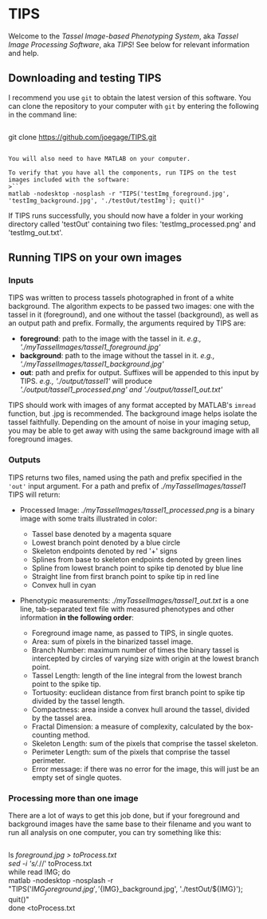 # TIPS

Welcome to the *Tassel Image-based Phenotyping System*, aka *Tassel Image Processing Software*, aka *TIPS*!  See below for relevant information and help.

## Downloading and testing TIPS

I recommend you use `git` to obtain the latest version of this software.  You can clone the repository to your computer with `git` by entering the following in the command line:
>```
git clone https://github.com/joegage/TIPS.git
```

You will also need to have MATLAB on your computer.

To verify that you have all the components, run TIPS on the test images included with the software:
>```
matlab -nodesktop -nosplash -r "TIPS('testImg_foreground.jpg', 'testImg_background.jpg', './testOut/testImg'); quit()"
```

If TIPS runs successfully, you should now have a folder in your working directory called 'testOut' containing two files: 'testImg_processed.png' and 'testImg_out.txt'.

## Running TIPS on your own images
### Inputs
TIPS was written to process tassels photographed in front of a white background.  The algorithm expects to be passed two images: one with the tassel in it (foreground), and one without the tassel (background), as well as an output path and prefix.  Formally, the arguments required by TIPS are:

* **foreground**: path to the image with the tassel in it. *e.g., './myTasselImages/tassel1_foreground.jpg'*
* **background**: path to the image without the tassel in it. *e.g., './myTasselImages/tassel1_background.jpg'*
* **out**: path and prefix for output.  Suffixes will be appended to this input by TIPS. *e.g., './output/tassel1'* will produce *'./output/tassel1_processed.png' and './output/tassel1_out.txt'*

TIPS should work with images of any format accepted by MATLAB's `imread` function, but .jpg is recommended. The background image helps isolate the tassel faithfully.  Depending on the amount of noise in your imaging setup, you may be able to get away with using the same background image with all foreground images.

### Outputs
TIPS returns two files, named using the path and prefix specified in the `'out'` input argument.  For a path and prefix of *./myTasselImages/tassel1* TIPS will return:

* Processed Image: *./myTasselImages/tassel1_processed.png* is a binary image with some traits illustrated in color:
  + Tassel base denoted by a magenta square
  + Lowest branch point denoted by a blue circle
  + Skeleton endpoints denoted by red '+' signs
  + Splines from base to skeleton endpoints denoted by green lines
  + Spline from lowest branch point to spike tip denoted by blue line
  + Straight line from first branch point to spike tip in red line
  + Convex hull in cyan

* Phenotypic measurements: *./myTasselImages/tassel1_out.txt* is a one line, tab-separated text file with measured phenotypes and other information **in the following order**:
  + Foreground image name, as passed to TIPS, in single quotes.
  + Area: sum of pixels in the binarized tassel image.
  + Branch Number: maximum number of times the binary tassel is intercepted by circles of varying size with origin at the lowest branch point.
  + Tassel Length: length of the line integral from the lowest branch point to the spike tip.
  + Tortuosity: euclidean distance from first branch point to spike tip divided by the tassel length.
  + Compactness: area inside a convex hull around the tassel, divided by the tassel area.
  + Fractal Dimension: a measure of complexity, calculated by the box-counting method.
  + Skeleton Length: sum of the pixels that comprise the tassel skeleton.
  + Perimeter Length: sum of the pixels that comprise the tassel perimeter.
  + Error message: if there was no error for the image, this will just be an empty set of single quotes.
  
### Processing more than one image
There are a lot of ways to get this job done, but if your foreground and background images have the same base to their filename and you want to run all analysis on one computer, you can try something like this:

>```
ls *_foreground.jpg > toProcess.txt  
sed -i 's/_.*//' toProcess.txt  
while read IMG; do  
  matlab -nodesktop -nosplash -r \
  "TIPS('${IMG}_foreground.jpg', '${IMG}_background.jpg', './testOut/${IMG}'); quit()"  
done <toProcess.txt
```
